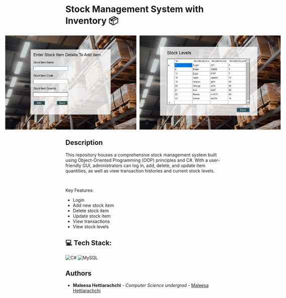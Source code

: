 <p align="Left">
<h1> Stock Management System with Inventory 📦</h1>
</p>
<div style="display: flex; justify-content: center;">
    <img src="https://github.com/Maleesanat01/StockManagementSystem/raw/main/add-stock.jpg" height="300" width="450" style="margin-right: 10px;">
    <img src="https://github.com/Maleesanat01/StockManagementSystem/raw/main/viewStock.jpg" height="300" width="450" style="margin-right: 10px;">
</div>



## Description

This repository houses a comprehensive stock management system built using Object-Oriented Programming (OOP) principles and C#. With a user-friendly GUI, administrators can log in, add, delete, and update item quantities, as well as view transaction histories and current stock levels.

<br>

Key Features:

<ul>
  <li>Login</li>
  <li>Add new stock item</li>
  <li>Delete stock item</li>
  <li>Update stock item</li>
  <li>View transactions</li>
  <li>View stock levels</li>
</ul>

## 💻 Tech Stack:

![C#](https://img.shields.io/badge/c%23-%23239120.svg?style=for-the-badge&logo=csharp&logoColor=white) 
![MySQL](https://img.shields.io/badge/mysql-%2300000f.svg?style=for-the-badge&logo=mysql&logoColor=white) 

## Authors

- **Maleesa Hettiarachchi** - *Computer Science undergrad* - [Maleesa Hettiarachchi](https://github.com/Maleesanat01/) 
